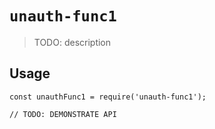 # `unauth-func1`

> TODO: description

## Usage

```
const unauthFunc1 = require('unauth-func1');

// TODO: DEMONSTRATE API
```
